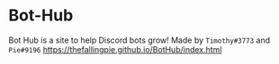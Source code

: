 # Bot-Hub
Bot Hub is a site to help Discord bots grow!
Made by ```Timothy#3773``` and ```Pie#9196```
https://thefallingpie.github.io/BotHub/index.html
